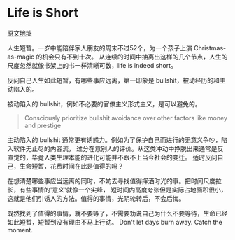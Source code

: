 # Life is Short
[原文地址](http://paulgraham.com/vb.html)

人生短暂。一岁中能陪伴家人朋友的周末不过52个，为一个孩子上演 Christmas-as-magic 的机会只有不到十次。
从连续的时间中抽离出这样的几个节点，人生的尺度忽然就像书架上的书一样清晰可数，life is indeed short。

反问自己人生如此短暂，有哪些事应远离，第一印象是 bullshit，被动经历的和主动陷入的。

被动陷入的 bullshit，例如不必要的官僚主义形式主义，是可以避免的。
> Consciously prioritize bullshit avoidance over other factors like money and prestige

主动陷入的 bullshit 通常更有诱惑力。例如为了保护自己而进行的无意义争吵，陷入软件无止尽的内容流，
过分在意别人的评价。从这类冲动中挣脱出来通常是反直觉的，毕竟人类生理本能的进化可能并不跟不上当今社会的变迁。
适时反问自己，生命短暂，花费时间在此是值得的吗？

在想清楚哪些事应当远离的同时，不妨去寻找值得挥洒时光的事。把时间尺度拉长，有些事情的'意义'就像一个尖峰，
短时间内高度夸张但是实际占地面积很小，这就是他们引诱人的方法。值得的事情，光阴轮转后，不会后悔。

既然找到了值得的事情，就不要等了，不需要劝说自己为什么不要等待，生命已经如此短暂，短暂到没有理由不马上行动。
Don't let days burn away. Catch the moment.
